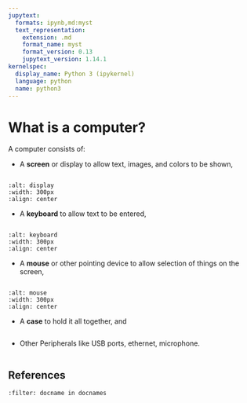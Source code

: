 ```yaml
---
jupytext:
  formats: ipynb,md:myst
  text_representation:
    extension: .md
    format_name: myst
    format_version: 0.13
    jupytext_version: 1.14.1
kernelspec:
  display_name: Python 3 (ipykernel)
  language: python
  name: python3
---
```


# What is a computer?

A computer consists of:

- A **screen** or display to allow text, images, and colors to be shown,

```{index} screen

```

```{image} ./images/screen.jpg
:alt: display
:width: 300px
:align: center
```

- A **keyboard** to allow text to be entered,

```{index} keyboard

```

```{image} ./images/keyboard.jpg
:alt: keyboard
:width: 300px
:align: center
```


- A **mouse** or other pointing device to allow selection of things on the screen,

```{index} mouse

```
```{image} ./images/mouse.jpg
:alt: mouse
:width: 300px
:align: center
```


- A **case** to hold it all together, and

```{index} case

```

- Other Peripherals like USB ports, ethernet, microphone.

```{index} USB

```

## References

```{bibliography} ./references.bib
:filter: docname in docnames
```
